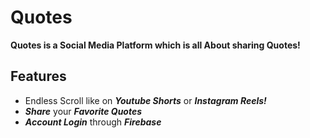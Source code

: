 # Quotes
**Quotes is a Social Media Platform which is all About sharing Quotes!**

## Features
- Endless Scroll like on **_Youtube Shorts_** or **_Instagram Reels!_**
- **_Share_** your **_Favorite Quotes_**
- **_Account Login_** through **_Firebase_**
